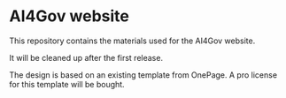 # AI4Gov website

This repository contains the materials used for the AI4Gov website.

It will be cleaned up after the first release.

The design is based on an existing template from OnePage. A pro license for this template will be bought.


